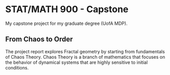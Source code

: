 # STAT/MATH 900 - Capstone
My capstone project for my graduate degree (UofA MDP). 

## From Chaos to Order
The project report explores Fractal geometry by starting from fundamentals of Chaos Theory. Chaos Theory is a branch of mathematics that focuses on the behavior of dynamical systems that are highly sensitive to initial conditions.
